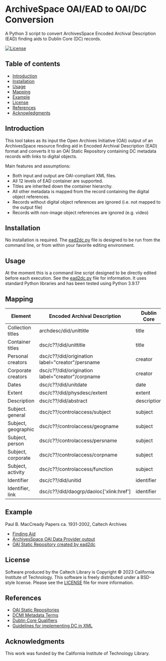 # ArchiveSpace OAI/EAD to OAI/DC Conversion

A Python 3 script to convert ArchivesSpace Encoded Archival Description (EAD) finding aids to Dublin Core (DC) records.

[![License](https://img.shields.io/badge/License-BSD--like-lightgrey)](https://choosealicense.com/licenses/bsd-3-clause)


## Table of contents

* [Introduction](#introduction)
* [Installation](#installation)
* [Usage](#usage)
* [Mapping](#mapping)
* [Example](#example)
* [License](#license)
* [References](#references)
* [Acknowledgments](#acknowledgments)


## Introduction

This tool takes as its input the Open Archives Initiative (OAI) output of an ArchivesSpace resource finding aid in Encoded Archival Description (EAD) format and converts it to an OAI Static Repository containing DC metadata records with links to digital objects. 

Main features and assumptions:

* Both input and output are OAI-compliant XML files.
* All 12 levels of EAD container are supported.
* Titles are inherited down the container hierarchy.
* All other metadata is mapped from the record containing the digital object references.
* Records without digital object references are ignored (i.e. not mapped to the output file)
* Records with non-image object references are ignored (e.g. video)


## Installation

No installation is required. The [ead2dc.py](ead2dc.py) file is designed to be run from the command line, or from within your favorite editing environment.
 

## Usage

At the moment this is a command line script designed to be directly edited before each execution. See the [ead2dc.py](ead2dc.py) file for information. It uses standard Python libraries and has been tested using Python 3.9.17


## Mapping

| Element | Encoded Archival Description | Dublin Core |
|---|---|---|
| Collection titles  | archdesc/did/unittitle  | title  |
| Container titles  | dsc/c??/did/unittitle  | title  |
| Personal creators  | dsc/c??/did/origination label="creator"/persname  | creator  |
| Corporate creators  | dsc/c??/did/origination label="creator"/corpname  | creator  |
| Dates  | dsc/c??/did/unitdate  | date  |
| Extent  | dsc/c??/did/physdesc/extent  | extent  |
| Description  | dsc/c??/did/abstract  | description  |
| Subject. general  | dsc/c??/controlaccess/subject  | subject  |
| Subject, geographic  | dsc/c??/controlaccess/geogname  | subject  |
| Subject, person  | dsc/c??/controlaccess/persname  | subject  |
| Subject, corporate  | dsc/c??/controlaccess/corpname  | subject  |
| Subject, activity  | dsc/c??/controlaccess/function  | subject  |
| Identifier  | dsc/c??/did/unitid  | identifier  |
| Identifier, link  | dsc/c??/did/daogrp/daoloc['xlink:href']  | identifier  |


## Example

Paul B. MacCready Papers ca. 1931-2002, Caltech Archives

* [Finding Aid](https://collections.archives.caltech.edu/repositories/2/resources/197)
* [ArchivesSpace OAI Data Provider output](https://caltechlibrary.github.io/ead2dc/maccready-ead.xml)
* [OAI Static Repository created by ead2dc](https://caltechlibrary.github.io/ead2dc/maccready-dc.xml)


## License

Software produced by the Caltech Library is Copyright © 2023 California Institute of Technology.  This software is freely distributed under a BSD-style license.  Please see the [LICENSE](LICENSE) file for more information.


## References

* [OAI Static Repositories](http://www.openarchives.org/OAI/2.0/guidelines-static-repository.htm)
* [DCMI Metadata Terms](https://www.dublincore.org/specifications/dublin-core/dcmi-terms/)
* [Dublin Core Qualifiers](https://www.dublincore.org/specifications/dublin-core/dcmes-qualifiers/)
* [Guidelines for implementing DC in XML](https://www.dublincore.org/specifications/dublin-core/dc-xml-guidelines/2002-04-14/)


## Acknowledgments

This work was funded by the California Institute of Technology Library.